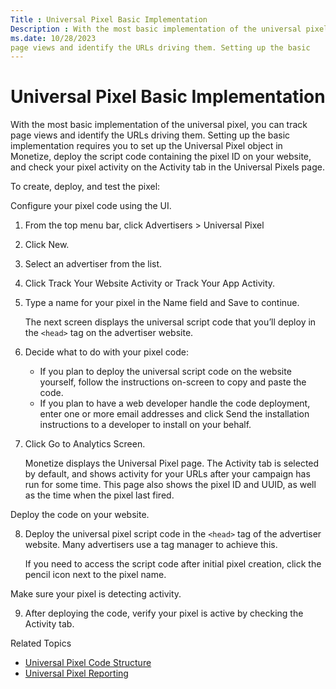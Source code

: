 ```yaml
---
Title : Universal Pixel Basic Implementation
Description : With the most basic implementation of the universal pixel, you can track
ms.date: 10/28/2023
page views and identify the URLs driving them. Setting up the basic
---
```



# Universal Pixel Basic Implementation



With the most basic implementation of the universal pixel, you can track
page views and identify the URLs driving them. Setting up the basic
implementation requires you to set up the Universal Pixel object in
Monetize, deploy the script code containing the
pixel ID on your website, and check your pixel activity on the
Activity tab in the
Universal Pixels page.



To create, deploy, and test the pixel:





<div class="li stepsection">

Configure your pixel code using the UI.



1.  From the top menu bar, click
    Advertisers
    \> Universal Pixel 
2.  Click
    New.
3.  Select an advertiser from the list. 
4.  Click Track Your
    Website Activity or Track Your App
    Activity.
5.  Type a name for your pixel in
    the Name field and
    Save to continue.
    

    The next screen displays the universal script code that you’ll
    deploy in the `<head>` tag on the advertiser website.

    
6.  Decide what to do with your pixel code:
    - If you plan to deploy the universal script code on the website
      yourself, follow the instructions on-screen to copy and paste the
      code.
    - If you plan to have a web developer handle the code deployment,
      enter one or more email addresses and click
      Send the installation instructions to a
      developer to install on your behalf.
7.  Click Go to
    Analytics Screen. 
    

    Monetize displays the
    Universal Pixel page. The
    Activity tab is selected by
    default, and shows activity for your URLs after your campaign has
    run for some time. This page also shows the pixel ID and UUID, as
    well as the time when the pixel last fired.

    

<div class="li stepsection">

Deploy the code on your website.



8.  Deploy the universal pixel script code in the
    `<head>` tag of the advertiser website. Many advertisers use a tag
    manager to achieve this. 
    

    If you need to access the script code after initial pixel creation,
    click the pencil icon next to the pixel name.

    

<div class="li stepsection">

Make sure your pixel is detecting activity.



9.  After deploying the code, verify your pixel is
    active by checking the
    Activity tab. 



>

Related Topics

- <a href="universal-pixel-code-structure.md" class="xref"
  title="The general universal pixel code to be deployed in the &lt;head&gt; tag on each page of the advertiser website is different from the pixel code required for standard and custom events, which is deployed only on pages of interest.">Universal
  Pixel Code Structure</a>
- <a href="universal-pixel-reporting.md" class="xref"
  title="In addition to the activity reporting available from the Universal Pixels page, a number of reports and feeds contain information about universal pixel activity.">Universal
  Pixel Reporting</a>






